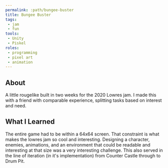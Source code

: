 ```yaml
---
permalink: :path/bungee-buster
title: Bungee Buster
tags:
 - jam
 - fun
tools:
 - Unity
 - Piskel
roles:
 - programming
 - pixel art
 - animation
---
```


## About
A little rougelike built in two weeks for the 2020 Lowres jam. I made this with a friend with comparable experience, splitting tasks based on interest and need.

## What I Learned
The entire game had to be within a 64x64 screen. That constraint is what makes the lowres jam so cool and interesting. Designing a character, enemies, animations, and an environment that could be readable and interesting at that size was a very interesting challenge. This also served in the line of iteration (in it's implementation) from Counter Castle through to Drum Pit.